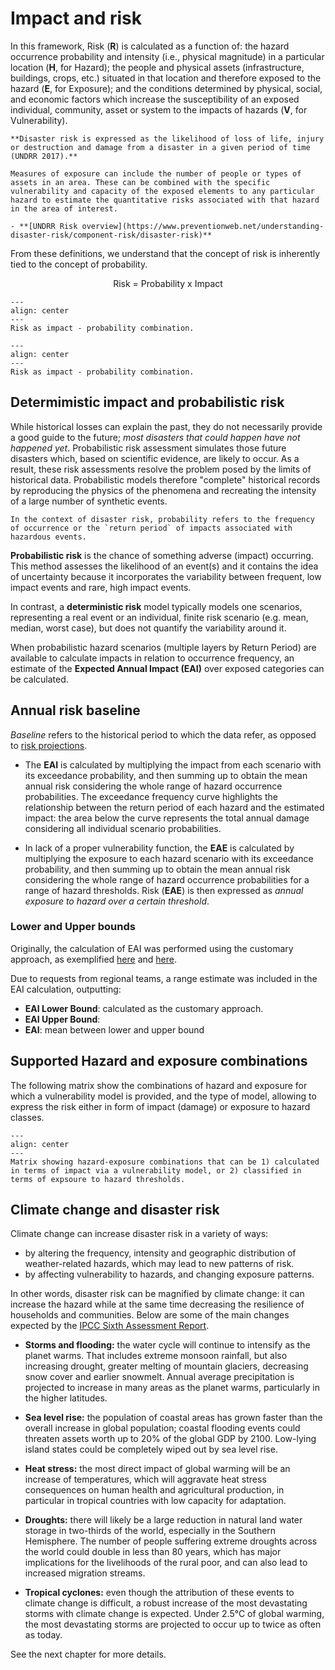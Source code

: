 # Impact and risk

In this framework, Risk (**R**) is calculated as a function of: the hazard occurrence probability and intensity (i.e., physical magnitude) in a particular location (**H**, for Hazard); the people and physical assets (infrastructure, buildings, crops, etc.) situated in that location and therefore exposed to the hazard (**E**, for Exposure); and the conditions determined by physical, social, and economic factors which increase the susceptibility of an exposed individual, community, asset or system to the impacts of hazards (**V**, for Vulnerability).

```{seealso}
**Disaster risk is expressed as the likelihood of loss of life, injury or destruction and damage from a disaster in a given period of time (UNDRR 2017).**

Measures of exposure can include the number of people or types of assets in an area. These can be combined with the specific vulnerability and capacity of the exposed elements to any particular hazard to estimate the quantitative risks associated with that hazard in the area of interest.

- **[UNDRR Risk overview](https://www.preventionweb.net/understanding-disaster-risk/component-risk/disaster-risk)**
```

From these definitions, we understand that the concept of risk is inherently tied to the concept of probability.

<p align="center" size=+2>Risk = Probability x Impact</p>

```{figure} images/risk_impact_rate.png
---
align: center
---
Risk as impact - probability combination.
```
```{figure} images/risk_impact_prob.png
---
align: center
---
Risk as impact - probability combination.
```

## Determimistic impact and probabilistic risk
While historical losses can explain the past, they do not necessarily provide a good guide to the future; *most disasters that could happen have not happened yet*. Probabilistic risk assessment simulates those future disasters which, based on scientific evidence, are likely to occur. As a result, these risk assessments resolve the problem posed by the limits of historical data. Probabilistic models therefore "complete" historical records by reproducing the physics of the phenomena and recreating the intensity of a large number of synthetic events.

```{note}
In the context of disaster risk, probability refers to the frequency of occurrence or the `return period` of impacts associated with hazardous events.
```

**Probabilistic risk** is the chance of something adverse (impact) occurring. This method assesses the likelihood of an event(s) and it contains the idea of uncertainty because it incorporates the variability between frequent, low impact events and rare, high impact events.

In contrast, a **deterministic risk** model typically models one scenarios, representing a real event or an individual, finite risk scenario (e.g. mean, median, worst case), but does not quantify the variability around it.
 
When probabilistic hazard scenarios (multiple layers by Return Period) are available to calculate impacts in relation to occurrence frequency, an estimate of the **Expected Annual Impact (EAI)** over exposed categories can be calculated.

## Annual risk baseline
*Baseline* refers to the historical period to which the data refer, as opposed to [risk projections](#climate-change-and-disaster-risk).

- The **EAI** is calculated by multiplying the impact from each scenario with its exceedance probability, and then summing up to obtain the mean annual risk considering the whole range of hazard occurrence probabilities. The exceedance frequency curve highlights the relationship between the return period of each hazard and the estimated impact: the area below the curve represents the total annual damage considering all individual scenario probabilities.

- In lack of a proper vulnerability function, the **EAE** is calculated by multiplying the exposure to each hazard scenario with its exceedance probability, and then summing up to obtain the mean annual risk considering the whole range of hazard occurrence probabilities for a range of hazard thresholds. Risk (**EAE**) is then expressed as *annual exposure to hazard over a certain threshold*.

### Lower and Upper bounds
Originally, the calculation of EAI was performed using the customary approach, as exemplified [here](https://storymaps.arcgis.com/stories/7878c89c592e4a78b45f03b4b696ccac) and [here](https://www.researchgate.net/publication/334005888_A_global_multi-hazard_risk_analysis_of_road_and_railway_infrastructure_assets).

Due to requests from regional teams, a range estimate was included in the EAI calculation, outputting:

- **EAI Lower Bound**: calculated as the customary approach.
- **EAI Upper Bound**:
- **EAI**: mean between lower and upper bound

## Supported Hazard and exposure combinations
The following matrix show the combinations of hazard and exposure for which a vulnerability model is provided, and the type of model, allowing to express the risk either in form of impact (damage) or exposure to hazard classes.

```{figure} images/rsk_combo.png
---
align: center
---
Matrix showing hazard-exposure combinations that can be 1) calculated in terms of impact via a vulnerability model, or 2) classified in terms of expsoure to hazard thresholds.
```

## Climate change and disaster risk
Climate change can increase disaster risk in a variety of ways:
- by altering the frequency, intensity and geographic distribution of weather-related hazards, which may lead to new patterns of risk.
- by affecting vulnerability to hazards, and changing exposure patterns.

In other words, disaster risk can be magnified by climate change: it can increase the hazard while at the same time decreasing the resilience of households and communities. Below are some of the main changes expected by the [IPCC Sixth Assessment Report](https://www.ipcc.ch/report/sixth-assessment-report-cycle/).

- **Storms and flooding:** the water cycle will continue to intensify as the planet warms. That includes extreme monsoon rainfall, but also increasing drought, greater melting of mountain glaciers, decreasing snow cover and earlier snowmelt. Annual average precipitation is projected to increase in many areas as the planet warms, particularly in the higher latitudes.

- **Sea level rise:** the population of coastal areas has grown faster than the overall increase in global population; coastal flooding events could threaten assets worth up to 20% of the global GDP by 2100. Low-lying island states could be completely wiped out by sea level rise.

- **Heat stress:** the most direct impact of global warming will be an increase of temperatures, which will aggravate heat stress consequences on human health and agricultural production, in particular in tropical countries with low capacity for adaptation.

- **Droughts:** there will likely be a large reduction in natural land water storage in two-thirds of the world, especially in the Southern Hemisphere. The number of people suffering extreme droughts across the world could double in less than 80 years, which has major implications for the livelihoods of the rural poor, and can also lead to increased migration streams.

- **Tropical cyclones:** even though the attribution of these events to climate change is difficult, a robust increase of the most devastating storms with climate change is expected. Under 2.5°C of global warming, the most devastating storms are projected to occur up to twice as often as today.

See the next chapter for more details.
